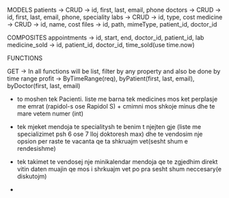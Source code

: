 MODELS
patients -> CRUD -> id, first, last, email, phone
doctors -> CRUD -> id, first, last, email, phone, speciality
labs -> CRUD -> id, type, cost
medicine -> CRUD -> id, name, cost
files -> id, path, mimeType, patient_id, doctor_id

COMPOSITES
appointments -> id, start, end, doctor_id, patient_id, lab
medicine_sold -> id, patient_id, doctor_id, time_sold(use time.now)

FUNCTIONS

GET -> In all functions will be list, filter by any property and also be done by time range
profit -> ByTimeRange(req), byPatient(first, last, email), byDoctor(first, last, email)




- to moshen tek Pacienti.
liste me barna tek medicines mos ket perplasje me emrat (rapidol-s ose Rapidol S) + cmimni mos shkoje minus dhe te mare vetem numer (int)

- tek mjeket mendoja te specialitysh te benim t njejten gje (liste me specializimet psh 6 ose 7 lloj doktoresh max) dhe te vendosim nje opsion per raste te vacanta qe ta shkruajm vet(sesht shum e rendesishme)

- tek takimet te vendosej nje minikalendar mendoja qe te zgjedhim direkt vitin daten muajin qe mos i shrkuajm vet po pra sesht shum neccesary(e diskutojm)

- 